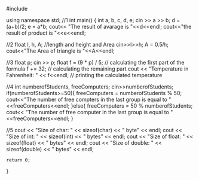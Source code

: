 #include <iostream>

using namespace std;
//1 
int main()
{
    int a, b, c, d, e;
    cin >> a >> b;
    d = (a+b)/2;
    e = a*b;
    cout<< "The result of avarage is "<<d<<endl;
    cout<<"the result of product is "<<e<<endl;
    
//2
    float l, h, A; //length and height and Area
    cin>>l>>h;
    A = 0.5*l*h;
    cout<<"The Area of triangle is "<<A<<endl;
    
//3 
    float p;
   cin >> p;
   float f = (9 * p) / 5; // calculating the first part of the formula
   f += 32; // calculating the remaining part
   cout << "Temperature in Fahrenheit: " << f<<endl; // printing the calculated temperature
   
//4
   int numberofStudents, freeComputers;
   cin>>numberofStudents;
   if(numberofStudents>=50){
       freeComputers = numberofStudents % 50;
       cout<<"The number of free compters in the last group is equal to "<<freeComputers<<endl;
   }else{
       freeComputers = 50 % numberofStudents;
       cout<< "The number of free computer in the last group is equal to "<<freeComputers<<endl;
   }
   
//5
    cout << "Size of char: " << sizeof(char) << " byte" << endl;
    cout << "Size of int: " << sizeof(int) << " bytes" << endl;
    cout << "Size of float: " << sizeof(float) << " bytes" << endl;
    cout << "Size of double: " << sizeof(double) << " bytes" << endl;


    return 0;
}
